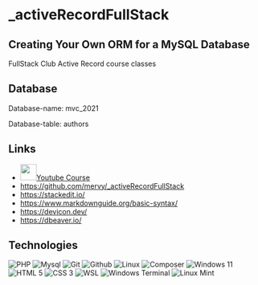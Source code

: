 # _activeRecordFullStack
## Creating Your Own ORM for a MySQL Database

FullStack Club Active Record course classes

## Database

Database-name: mvc_2021

Database-table: authors

## Links

- <img  height="32"  width="32"  src="https://unpkg.com/simple-icons@v7/icons/youtube.svg" />[Youtube Course](https://www.youtube.com/watch?v=dPLNIZdWuEw&list=PLyugqHiq-SKee_GGYrLvO4zNJTC7Q3Hd9&ab_channel=ClubeFull-Stack)
- https://github.com/mervy/_activeRecordFullStack
- https://stackedit.io/
- https://www.markdownguide.org/basic-syntax/
- https://devicon.dev/
- https://dbeaver.io/


##  Technologies
![PHP](https://cdn.jsdelivr.net/gh/devicons/devicon/icons/php/php-original.svg)
![Mysql](https://cdn.jsdelivr.net/gh/devicons/devicon/icons/mysql/mysql-original-wordmark.svg)
![Git](https://cdn.jsdelivr.net/gh/devicons/devicon/icons/git/git-original-wordmark.svg)
![Github](https://cdn.jsdelivr.net/gh/devicons/devicon/icons/github/github-original-wordmark.svg)
![Linux](https://cdn.jsdelivr.net/gh/devicons/devicon/icons/linux/linux-original.svg)
![Composer](https://cdn.jsdelivr.net/gh/devicons/devicon/icons/composer/composer-original.svg)
![Windows 11](https://unpkg.com/simple-icons@v7/icons/windows11.svg)
![HTML 5](https://cdn.jsdelivr.net/gh/devicons/devicon/icons/html5/html5-original-wordmark.svg)
![CSS 3](https://cdn.jsdelivr.net/gh/devicons/devicon/icons/css3/css3-original-wordmark.svg)
![WSL](https://developer.microsoft.com/pt-br/windows/dev-tools/images/wsl-3-col-720x405.png)
![Windows Terminal](https://unpkg.com/simple-icons@v7/icons/windowsterminal.svg)
![Linux Mint](https://unpkg.com/simple-icons@v7/icons/linuxmint.svg)
<!--
<img  height="70"  width="70"  align="left"  src="https://cdn.jsdelivr.net/gh/devicons/devicon/icons/php/php-original.svg"/> 
<img  height="70"  width="70"  align="left"  src="https://cdn.jsdelivr.net/gh/devicons/devicon/icons/mysql/mysql-original-wordmark.svg"/> 
<img  height="70"  width="70"  align="left"  src="https://cdn.jsdelivr.net/gh/devicons/devicon/icons/git/git-original-wordmark.svg"/> 
<img  height="70"  width="70"  align="left"  src="https://cdn.jsdelivr.net/gh/devicons/devicon/icons/github/github-original-wordmark.svg"/>
<img  height="70"  width="70"  align="left"  src="https://cdn.jsdelivr.net/gh/devicons/devicon/icons/linux/linux-original.svg"/>
<img  height="70"  width="70"  align="left"  src="https://cdn.jsdelivr.net/gh/devicons/devicon/icons/composer/composer-original.svg"/>
<img  height="70"  width="70"  align="left"  src="https://cdn.jsdelivr.net/gh/devicons/devicon/icons/apache/apache-original-wordmark.svg"/>
<img  height="70"  width="70"  align="left"  src="https://unpkg.com/simple-icons@v7/icons/windows11.svg"/>
<img  height="70"  width="70"  align="left"  src="https://cdn.jsdelivr.net/gh/devicons/devicon/icons/html5/html5-original-wordmark.svg"/>
<img  height="70"  width="70"  align="left"  src="https://cdn.jsdelivr.net/gh/devicons/devicon/icons/css3/css3-original-wordmark.svg"/>
<img  height="50"  width="70"  align="left"  src="https://developer.microsoft.com/pt-br/windows/dev-tools/images/wsl-3-col-720x405.png"/>
<img  height="70"  width="70"  align="left"  src="https://cdn.jsdelivr.net/gh/devicons/devicon/icons/bootstrap/bootstrap-original-wordmark.svg"/>
<img  height="70"  width="70"  align="left" src="https://unpkg.com/simple-icons@v7/icons/windowsterminal.svg"/>
<img  height="70"  width="70"  align="left"  src="https://unpkg.com/simple-icons@v7/icons/linuxmint.svg"/>
-->
